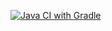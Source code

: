 [![Java CI with Gradle](https://github.com/Katya1539/homework5.5/actions/workflows/blank.yml/badge.svg)](https://github.com/Katya1539/homework5.5/actions/workflows/blank.yml)
